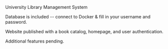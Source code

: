 University Library Management System

Database is included -- connect to Docker & fill in your username and password.

Website published with a book catalog, homepage, and user authentication.

Additional features pending.
